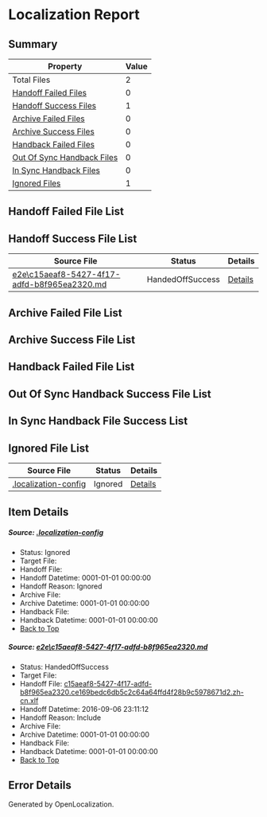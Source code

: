 # <a name='report-top'></a> Localization Report

## Summary
 Property | Value 
 -------- | ----- 
 Total Files | 2
[ Handoff Failed Files ](#handoff-failed-list)| 0
[ Handoff Success Files ](#handoff-success-list)| 1
[ Archive Failed Files ](#archive-failed-list)| 0
[ Archive Success Files ](#archive-success-list)| 0
[ Handback Failed Files ](#handback-failed-list)| 0
[ Out Of Sync Handback Files ](#outofsync-handback-success-list)| 0
[ In Sync Handback Files ](#insync-handback-success-list)| 0
[ Ignored Files ](#ignored-list)| 1

## <a name='handoff-failed-list'></a> Handoff Failed File List

## <a name='handoff-success-list'></a> Handoff Success File List
 Source File | Status | Details 
 ----------- | ------ | ------- 
 [e2e\c15aeaf8-5427-4f17-adfd-b8f965ea2320.md](https://github.com/OpenLocalizationTestOrg/ol-test0/blob/8ff89a3f7c8d0f34132aa4a01152f509278fc856/e2e/c15aeaf8-5427-4f17-adfd-b8f965ea2320.md) | HandedOffSuccess | [Details](#41ed43a7e06f56d50f58c1097b7410be236accbc1)

## <a name='archive-failed-list'></a> Archive Failed File List

## <a name='archive-success-list'></a> Archive Success File List

## <a name='handback-failed-list'></a> Handback Failed File List

## <a name='outofsync-handback-success-list'></a> Out Of Sync Handback Success File List

## <a name='insync-handback-success-list'></a> In Sync Handback File Success List

## <a name='ignored-list'></a> Ignored File List
 Source File | Status | Details 
 ----------- | ------ | ------- 
 [.localization-config](https://github.com/OpenLocalizationTestOrg/ol-test0/blob/8ff89a3f7c8d0f34132aa4a01152f509278fc856/.localization-config) | Ignored | [Details](#3d4f252ac210baf56311d7e97dcc2db10974dbd20)

## Item Details
##### <a name='3d4f252ac210baf56311d7e97dcc2db10974dbd20'></a> Source: [.localization-config](https://github.com/OpenLocalizationTestOrg/ol-test0/blob/8ff89a3f7c8d0f34132aa4a01152f509278fc856/.localization-config)
* Status: Ignored
* Target File: 
* Handoff File: 
* Handoff Datetime: 0001-01-01 00:00:00
* Handoff Reason: Ignored
* Archive File: 
* Archive Datetime: 0001-01-01 00:00:00
* Handback File: 
* Handback Datetime: 0001-01-01 00:00:00
* [Back to Top](#report-top)

##### <a name='41ed43a7e06f56d50f58c1097b7410be236accbc1'></a> Source: [e2e\c15aeaf8-5427-4f17-adfd-b8f965ea2320.md](https://github.com/OpenLocalizationTestOrg/ol-test0/blob/8ff89a3f7c8d0f34132aa4a01152f509278fc856/e2e/c15aeaf8-5427-4f17-adfd-b8f965ea2320.md)
* Status: HandedOffSuccess
* Target File: 
* Handoff File: [c15aeaf8-5427-4f17-adfd-b8f965ea2320.ce169bedc6db5c2c64a64ffd4f28b9c5978671d2.zh-cn.xlf](https://github.com/OpenLocalizationTestOrg/ol-test0-handoff/blob/f3124eea7ea1082592dd10982f7c9143f8c276e2/ol-handoff/OpenLocalizationTestOrg/ol-test0-zhcn/ci/ht/c15aeaf8-5427-4f17-adfd-b8f965ea2320.ce169bedc6db5c2c64a64ffd4f28b9c5978671d2.zh-cn.xlf)
* Handoff Datetime: 2016-09-06 23:11:12
* Handoff Reason: Include
* Archive File: 
* Archive Datetime: 0001-01-01 00:00:00
* Handback File: 
* Handback Datetime: 0001-01-01 00:00:00
* [Back to Top](#report-top)


## Error Details

Generated by OpenLocalization.
